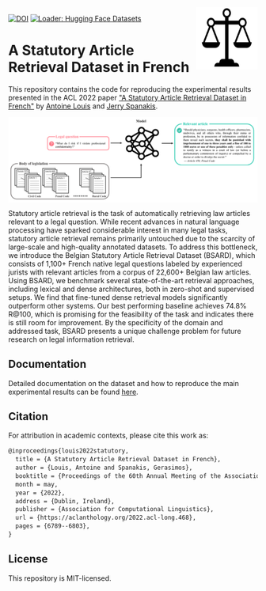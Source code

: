 <img src="docs/img/icon.png" width=125 height=125 align="right">

[![DOI](https://zenodo.org/badge/DOI/10.5281/zenodo.5217310.svg)](https://doi.org/10.5281/zenodo.5217310)
[![Loader: Hugging Face Datasets](https://img.shields.io/static/v1.svg?label=loader&message=🤗%20datasets&color=FF9900)](https://huggingface.co/datasets/maastrichtlawtech/bsard)

# A Statutory Article Retrieval Dataset in French

This repository contains the code for reproducing the experimental results presented in the ACL 2022 paper ["A Statutory Article Retrieval Dataset in French"](https://aclanthology.org/2022.acl-long.468/) by [Antoine Louis](https:/antoinelouis.co/work/) and [Jerry Spanakis](https://dke.maastrichtuniversity.nl/jerry.spanakis/).

<img align="center" src="docs/img/task.png" width="1000">

Statutory article retrieval is the task of automatically retrieving law articles relevant to a legal question. While recent advances in natural language processing have sparked considerable interest in many legal tasks, statutory article retrieval remains primarily untouched due to the scarcity of large-scale and high-quality annotated datasets. To address this bottleneck, we introduce the Belgian Statutory Article Retrieval Dataset (BSARD), which consists of 1,100+ French native legal questions labeled by experienced jurists with relevant articles from a corpus of 22,600+ Belgian law articles. Using BSARD, we benchmark several state-of-the-art retrieval approaches, including lexical and dense architectures, both in zero-shot and supervised setups. We find that fine-tuned dense retrieval models significantly outperform other systems. Our best performing baseline achieves 74.8% R@100, which is promising for the feasibility of the task and indicates there is still room for improvement. By the specificity of the domain and addressed task, BSARD presents a unique challenge problem for future research on legal information retrieval.

## Documentation

Detailed documentation on the dataset and how to reproduce the main experimental results can be found [here](docs/README.md).

## Citation

For attribution in academic contexts, please cite this work as:

```latex
@inproceedings{louis2022statutory,
  title = {A Statutory Article Retrieval Dataset in French},
  author = {Louis, Antoine and Spanakis, Gerasimos},
  booktitle = {Proceedings of the 60th Annual Meeting of the Association for Computational Linguistics},
  month = may,
  year = {2022},
  address = {Dublin, Ireland},
  publisher = {Association for Computational Linguistics},
  url = {https://aclanthology.org/2022.acl-long.468},
  pages = {6789--6803},
}
```

## License

This repository is MIT-licensed.
